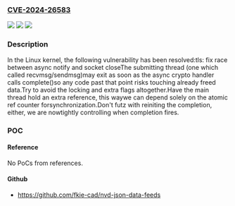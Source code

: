 ### [CVE-2024-26583](https://cve.mitre.org/cgi-bin/cvename.cgi?name=CVE-2024-26583)
![](https://img.shields.io/static/v1?label=Product&message=Linux&color=blue)
![](https://img.shields.io/static/v1?label=Version&message=0cada33241d9%3C%20aec7961916f3%20&color=brighgreen)
![](https://img.shields.io/static/v1?label=Vulnerability&message=n%2Fa&color=brighgreen)

### Description

In the Linux kernel, the following vulnerability has been resolved:tls: fix race between async notify and socket closeThe submitting thread (one which called recvmsg/sendmsg)may exit as soon as the async crypto handler calls complete()so any code past that point risks touching already freed data.Try to avoid the locking and extra flags altogether.Have the main thread hold an extra reference, this waywe can depend solely on the atomic ref counter forsynchronization.Don't futz with reiniting the completion, either, we are nowtightly controlling when completion fires.

### POC

#### Reference
No PoCs from references.

#### Github
- https://github.com/fkie-cad/nvd-json-data-feeds

